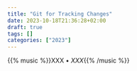 ```yaml
---
title: "Git for Tracking Changes"
date: 2023-10-18T21:36:28+02:00
draft: true
tags: []
categories: ["2023"]
---
```


{{% music %}}XXX • _XXX_{{% /music %}}

